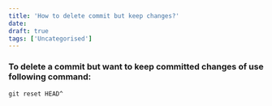 ```yaml
---
title: 'How to delete commit but keep changes?'
date: 
draft: true
tags: ['Uncategorised']
---
```


### To delete a commit but want to keep committed changes of use following command:

```
git reset HEAD^
```